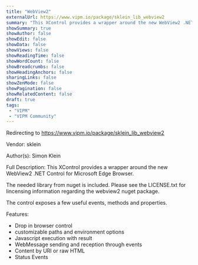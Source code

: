 ```yaml
---
title: "WebView2"
externalUrl: https://www.vipm.io/package/sklein_lib_webview2
summary: "This XControl provides a wrapper around the new WebView2 .NET Control for Microsoft Edge Browser."
showSummary: true
showAuthor: false
showEdit: false
showData: false
showViews: false
showReadingTime: false
showWordCount: false
showBreadcrumbs: false
showHeadingAnchors: false
sharingLinks: false
showZenMode: false
showPagination: false
showRelatedContent: false
draft: true
tags:
 - "VIPM"
 - "VIPM Community"
---
```


Redirecting to https://www.vipm.io/package/sklein_lib_webview2

Vendor: sklein

Author(s): Simon Klein
 
Full Description:
This XControl provides a wrapper around the new WebView2 .NET Control for Microsoft Edge Browser.

The needed library from nuget is included. Please see the LICENSE.txt for lincensing information regarding the webview2 nuget package.

The control exposes a few useful events, methods and properties. 

Features:
- Drop in browser control
- customizable paths and environment options
- Javascript execution with result
- WebMessage sending and reception through events
- Content by URI or raw HTML
- Status Events